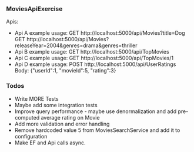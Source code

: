 ### MoviesApiExercise
Apis:
- Api A example usage: 
    GET http://localhost:5000/api/Movies?title=Dog
    GET http://localhost:5000/api/Movies?releaseYear=2004&genres=drama&genres=thriller
- Api B example usage:
    GET http://localhost:5000/api/TopMovies
- Api C example usage:
    GET http://localhost:5000/api/TopMovies/1
- Api D example usage:
    POST http://localhost:5000/api/UserRatings 
    Body: {"userId":1,
	    "movieId":5,
	    "rating":3}

### Todos
 - Write MORE Tests
 - Maybe add some integration tests
 - Improve query performance - maybe use denormalization and add pre-computed average rating on Movie
 - Add more validation and error handling
 - Remove hardcoded value 5 from MoviesSearchService and add it to configuration
 - Make EF and Api calls async.
